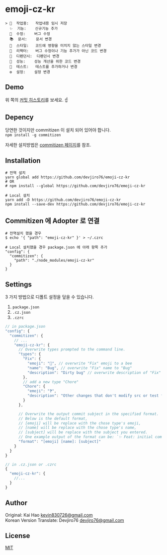 # emoji-cz-kr

```
> 🚧  작업중:   작업내용 임시 저장
  ✨  기능:    신규기능 추가
  🐛  수정:    버그 수정
  📚  문서:    문서 변경
  🎨  스타일:   코드에 영향을 미치지 않는 스타일 변경
  🔨  리팩터:   버그 수정이나 기능 추가가 아닌 코드 변경
  🔌  디펜던시:  디펜던시 변경
  🚀  성능:    성능 개선을 위한 코드 변경
  🚨  테스트:   테스트를 추가하거나 변경
  ⚙️  설정:    설정 변경
```

## Demo

위 쪽의 [커밋 히스토리](https://github.com/devjiro76/emoji-cz-kr/commits/master)를 보세요. :point_up:

## Depency

당연한 것이지만 commitizen 이 설치 되어 있어야 합니다.  
`npm install -g commitizen`

자세한 설치방법은 [commitizen 페이지](https://github.com/commitizen/cz-cli)를 참조.

## Installation

```
# 전역 설치
yarn global add https://github.com/devjiro76/emoji-cz-kr
# OR
# npm install --global https://github.com/devjiro76/emoji-cz-kr

# Local 설치
yarn add -D https://github.com/devjiro76/emoji-cz-kr
npm install --save-dev https://github.com/devjiro76/emoji-cz-kr
```

## Commitizen 에 Adopter 로 연결

```
# 전역설치 했을 경우
$ echo '{ "path": "emoji-cz-kr" }' > ~/.czrc

# Local 설치했을 경우 package.json 에 아래 항목 추가
"config": {
  "commitizen": {
    "path": "./node_modules/emoji-cz-kr"
  }
}
```

## Settings

3 가지 방법으로 디폴트 설정을 덮을 수 있습니다.

1. `package.json`
2. `.cz.json`
3. `.czrc`

```js
// in package.json
"config": {
  "commitizen": {
    // ...
    "emoji-cz-kr": {
      // Overwrite types prompted to the command line.
      "types": {
        "Fix": {
          "emoji": "🐝", // overwrite "Fix" emoji to a bee
          "name": "Bug", // overwrite "Fix" name to "Bug"
          "description": "Dirty bug" // overwrite description of "Fix"
        },
        // add a new type "Chore"
        "Chore": {
          "emoji": "❓",
          "description": "Other changes that don't modify src or test files"
        }
      },

      // Overwrite the output commit subject in the specified format.
      // Below is the default format,
      // [emoji] will be replace with the chose type's emoji,
      // [name] will be replace with the chose type's name,
      // [subject] will be replace with the subject you entered.
      // One example output of the format can be: `✨ Feat: initial commit`
      "format": "[emoji] [name]: [subject]"
    }
  }
}

// in .cz.json or .czrc
{
  "emoji-cz-kr": {
    //...
  }
}
```

## Author

Original: Kai Hao <kevin830726@gmail.com>  
Korean Version Translate: Devjiro76 <devjiro76@gmail.com>

## License

[MIT](LICENSE)
